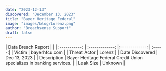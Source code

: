 ```yaml
---
date: "2023-12-13"
discovered: "December 13, 2023"
title: "Bayer Heritage Federal"
image: "images/blog/Lorenz.png"
author: "Breachsense Support"
draft: false
---
```


| Data Breach Report           |              | 
| :-----------: | :-------------:     |:-------------:    | :-----:|
| Victim      | bayerhfcu.com      | 
| Threat Actor      | Lorenz      | 
| Date Discovered      | Dec 13, 2023      | 
| Description      | Bayer Heritage Federal Credit Union specializes in banking services.      | 
| Leak Size      | Unknown      | 

